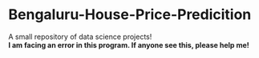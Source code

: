 # Bengaluru-House-Price-Predicition
A small repository of data science projects!<br>
<b> I am facing an error in this program. If anyone see this, please help me!</b>
